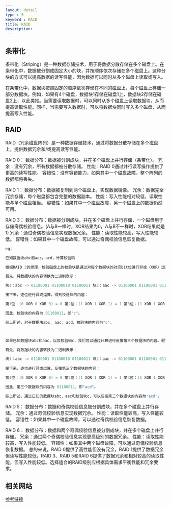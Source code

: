 ```yaml
---
layout: detail
type : 5
keyword : RAID
title: RAID
description: 
---
```


## 条带化

条带化（Striping）是一种数据存储技术，用于将数据分散存储在多个磁盘上。在条带化中，数据被分割成固定大小的块，并按顺序依次存储在多个磁盘上。这种分块的方式可以提高数据的读写性能，因为数据可以同时从多个磁盘上读取或写入。

在条带化中，数据块按照固定的顺序依次存储在不同的磁盘上，每个磁盘上存储一部分数据块。例如，如果有4个磁盘，数据块1存储在磁盘1上，数据块2存储在磁盘2上，以此类推。当需要读取数据时，可以同时从多个磁盘上读取数据块，从而提高读取性能。同样，当需要写入数据时，可以将数据块同时写入多个磁盘，从而提高写入性能。

## RAID
RAID（冗余磁盘阵列）是一种数据存储技术，通过将数据分散存储在多个磁盘上，提供数据冗余和/或提高读写性能。

RAID 0：
数据分布：数据被分割成块，并在多个磁盘上并行存储（条带化）。
冗余：没有冗余，所有数据都被分散存储。
性能：RAID 0通过并行读写操作提供了更高的读写性能。
容错性：没有容错能力，如果其中一个磁盘故障，整个阵列的数据都将丢失。

RAID 1：
数据分布：数据被复制到两个磁盘上，实现数据镜像。
冗余：数据完全冗余存储，每个磁盘都包含完整的数据副本。
性能：写入性能相对较低，读取性能与单个磁盘相当。
容错性：如果其中一个磁盘故障，另一个磁盘上的数据仍然可用。

RAID 3：
数据分布：数据被分割成块，并在多个磁盘上并行存储，一个磁盘用于存储奇偶校验信息。(A与B一样时，XOR结果为0，A与B不一样时，XOR结果就是1)
冗余：通过奇偶校验信息实现数据冗余。
性能：读取性能较高，写入性能较低。
容错性：如果其中一个磁盘故障，可以通过奇偶校验信息恢复数据。

```c
eg：

已知数据块abc和aac，acd，计算校验码 

根据RAID 3的原理，校验磁盘上的校验块是通过对每个数据块的对应bit位进行异或（XOR）运算得到的。在这个例子中，假设每个数据块的大小为1字节（8位），校验块也是1字节。

首先，将数据块的内容转换为二进制表示：

块1：abc -> 01100001 01100010 01100011 块2：aac -> 01100001 01100001 01100011 块3：acd -> 01100001 01100011 01100100

接下来，逐位进行异或运算，得到校验块的内容：

第1位：(0 XOR 0 XOR 0) = 0 第2位：(1 XOR 1 XOR 1) = 1 第3位：(1 XOR 1 XOR 1) = 1 第4位：(0 XOR 0 XOR 0) = 0 第5位：(0 XOR 0 XOR 0) = 0 第6位：(0 XOR 0 XOR 0) = 0 第7位：(1 XOR 1 XOR 1) = 1 第8位：(1 XOR 1 XOR 0) = 1

因此，校验块的内容为 01100011，即"c"。

综上所述，对于数据块abc, aac, acd，校验块的内容为"c"。



如果已知数据块abc和aac，以及校验码c，我们可以通过计算进行反推第三个数据块的内容。假设每个数据块的大小为1字节（8位），校验块也是1字节。

首先，将数据块的内容转换为二进制表示：

块1：abc -> 01100001 01100010 01100011 块2：aac -> 01100001 01100001 01100011 校验块：c -> 01100011
                                         
接下来，逐位进行异或运算，反推第三个数据块的内容：

第1位：(0 XOR 0 XOR 0) = 0 第2位：(1 XOR 1 XOR 1) = 1 第3位：(1 XOR 1 XOR 1) = 1 第4位：(0 XOR 0 XOR 0) = 0 第5位：(0 XOR 0 XOR 0) = 0 第6位：(0 XOR 0 XOR 0) = 0 第7位：(1 XOR 1 XOR 1) = 1 第8位：(1 XOR 1 XOR 0) = 1

因此，第三个数据块的内容为 01100011，即"acd"。

综上所述，通过已知的数据块abc、aac和校验块c，可以反推第三个数据块的内容为"acd"。
```

RAID 5：
数据分布：数据和奇偶校验信息被分割成块，并在多个磁盘上并行存储。
冗余：通过奇偶校验信息实现数据冗余。
性能：读取性能较高，写入性能较低。
容错性：如果其中一个磁盘故障，可以通过奇偶校验信息恢复数据。

RAID 6：
数据分布：数据和两个奇偶校验信息被分割成块，并在多个磁盘上并行存储。
冗余：通过两个奇偶校验信息实现更高级别的数据冗余。
性能：读取性能较高，写入性能较低。
容错性：如果其中两个磁盘故障，可以通过奇偶校验信息恢复数据。
总的来说，RAID 0提供了高性能但没有冗余，RAID 1提供了数据冗余但读写性能较低，RAID 3、RAID 5和RAID 6提供了数据冗余和相对较高的读取性能，但写入性能较低。选择适合的RAID级别应根据具体需求平衡性能和冗余要求。


## 相关网站

[参考链接](https://mp.weixin.qq.com/s/BrgMLY1M4h8Hqtm3Px4aBg)    


